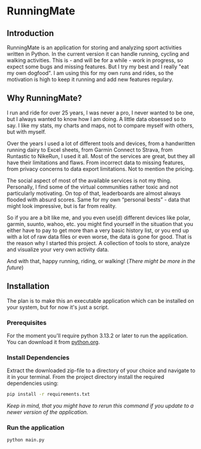 # RunningMate

## Introduction
RunningMate is an application for storing and analyzing sport activities written in Python. 
In the current version it can handle running, cycling and walking activities. 
This is - and will be for a while - work in progress, so expect some bugs and missing features. 
But I try my best and I really "eat my own dogfood". I am using this for my own runs and rides, 
so the motivation is high to keep it running and add new features regulary.

## Why RunningMate?
I run and ride for over 25 years, I was never a pro, I never wanted to be one, but I always wanted to know how I am doing. 
A little data obsessed so to say. I like my stats, my charts and maps, not to compare myself with others, but with myself.

Over the years I used a lot of different tools and devices, from a handwritten running dairy to Excel sheets, from Garmin Connect to Strava, 
from Runtastic to NikeRun, I used it all. Most of the services are great, but they all have their limitations and flaws. 
From incorrect data to missing features, from privacy concerns to data export limitations. Not to mention the pricing. 

The social aspect of most of the available services is not my thing. Personally, I find some of the virtual communities rather toxic 
and not particularly motivating. On top of that, leaderboards are almost always flooded with absurd scores. Same for my own 
“personal bests” - data that might look impressive, but is far from reality.

So if you are a bit like me, and you even use(d) different devices like polar, garmin, suunto, wahoo, etc. you might find yourself in the
situation that you either have to pay to get more than a very basic history list, or you end up with a lot of raw data files or even worse, 
the data is gone for good. That is the reason why I started this project. 
A collection of tools to store, analyze and visualize your very own activity data.

And with that, happy running, riding, or walking! (*There might be more in the future*)

## Installation
The plan is to make this an executable application which can be installed on your system, but for now it's just a script.

### Prerequisites
For the moment you'll require python 3.13.2 or later to run the application. You can download it from [python.org](https://www.python.org/downloads/). 

### Install Dependencies
Extract the downloaded zip-file to a directory of your choice and navigate to it in your terminal. From the project directory install the required dependencies using:

   ```sh
   pip install -r requirements.txt
   ```

*Keep in mind, that you might have to rerun this command if you update to a newer version of the application.*

### Run the application

   ```sh
   python main.py
   ```





